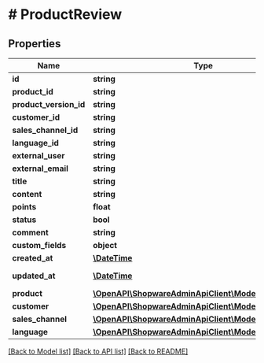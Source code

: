 # # ProductReview

## Properties

Name | Type | Description | Notes
------------ | ------------- | ------------- | -------------
**id** | **string** |  | [optional]
**product_id** | **string** |  |
**product_version_id** | **string** |  | [optional]
**customer_id** | **string** |  | [optional]
**sales_channel_id** | **string** |  |
**language_id** | **string** |  |
**external_user** | **string** |  | [optional]
**external_email** | **string** |  | [optional]
**title** | **string** |  |
**content** | **string** |  |
**points** | **float** |  | [optional]
**status** | **bool** |  | [optional]
**comment** | **string** |  | [optional]
**custom_fields** | **object** |  | [optional]
**created_at** | [**\DateTime**](\DateTime.md) |  | [readonly]
**updated_at** | [**\DateTime**](\DateTime.md) |  | [optional] [readonly]
**product** | [**\OpenAPI\ShopwareAdminApiClient\Model\Product**](Product.md) |  | [optional]
**customer** | [**\OpenAPI\ShopwareAdminApiClient\Model\Customer**](Customer.md) |  | [optional]
**sales_channel** | [**\OpenAPI\ShopwareAdminApiClient\Model\SalesChannel**](SalesChannel.md) |  | [optional]
**language** | [**\OpenAPI\ShopwareAdminApiClient\Model\Language**](Language.md) |  | [optional]

[[Back to Model list]](../../README.md#models) [[Back to API list]](../../README.md#endpoints) [[Back to README]](../../README.md)
